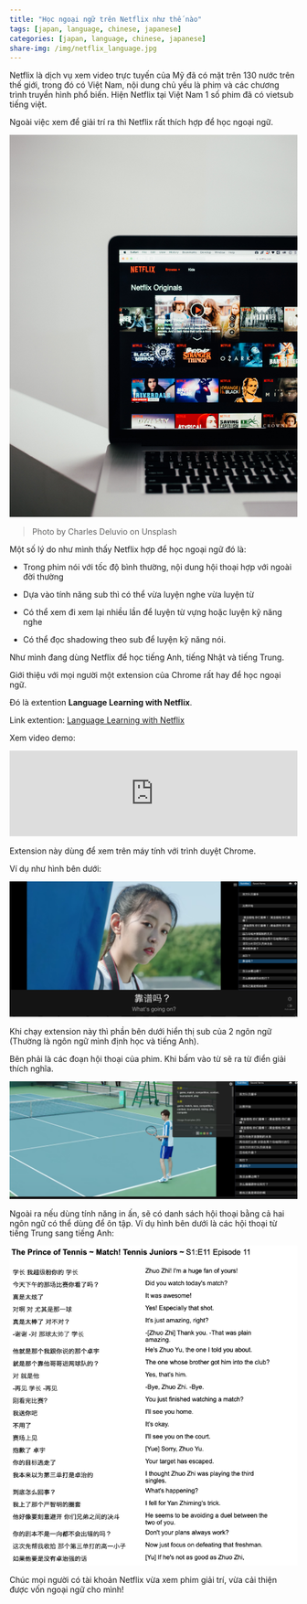 ```yaml
---
title: "Học ngoại ngữ trên Netflix như thế nào"
tags: [japan, language, chinese, japanese]
categories: [japan, language, chinese, japanese]
share-img: /img/netflix_language.jpg
---
```


Netflix là dịch vụ xem video trực tuyến của Mỹ đã có mặt trên 130 nước trên thế giới, trong đó có Việt Nam, nội dung chủ yếu là phim và các chương trình truyền hình phổ biến. Hiện Netflix tại Việt Nam 1 số phim đã có vietsub tiếng việt.

Ngoài việc xem để giải trí ra thì Netflix rất thích hợp để học ngoại ngữ.

![](/img/netflix_language.jpg)

> Photo by Charles Deluvio on Unsplash

Một số lý do như mình thấy Netflix hợp để học ngoại ngữ đó là:

* Trong phim nói với tốc độ bình thường, nội dung hội thoại hợp với ngoài đời thường

* Dựa vào tính năng sub thì có thể vừa luyện nghe vừa luyện từ

* Có thể xem đi xem lại nhiều lần để luyện từ vựng hoặc luyện kỹ năng nghe

* Có thể đọc shadowing theo sub để luyện kỹ năng nói.

Như mình đang dùng Netflix để học tiếng Anh, tiếng Nhật và tiếng Trung.

Giới thiệu với mọi người một extension của Chrome rất hay để học ngoại ngữ.

Đó là extention **Language Learning with Netflix**.

Link extention: [Language Learning with Netflix](https://chrome.google.com/webstore/detail/language-learning-with-ne/hoombieeljmmljlkjmnheibnpciblicm?hl=en)

Xem video demo:

<iframe width="100%" src="https://www.youtube.com/embed/pMrWX2dlGIM" frameborder="0" allow="accelerometer; autoplay; encrypted-media; gyroscope; picture-in-picture" allowfullscreen></iframe>

Extension này dùng để xem trên máy tính với trình duyệt Chrome.

Ví dụ như hình bên dưới:

![](/img/language_netflix.png)

Khi chạy extension này thì phần bên dưới hiển thị sub của 2 ngôn ngữ (Thường là ngôn ngữ mình định học và tiếng Anh).

Bên phải là các đoạn hội thoại của phim. Khi bấm vào từ sẽ ra từ điển giải thích nghĩa.

![](/img/language_netflix_2.png)

Ngoài ra nếu dùng tính năng in ấn, sẽ có danh sách hội thoại bằng cả hai ngôn ngữ có thể dùng để ôn tập. Ví dụ hình bên dưới là các hội thoại từ tiếng Trung sang tiếng Anh:

![](/img/language_netflix_3.png)

Chúc mọi người có tài khoản Netflix vừa xem phim giải trí, vừa cải thiện được vốn ngoại ngữ cho mình!